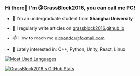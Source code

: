 ### Hi there👋 I'm @GrassBlock2016, you can call me PC!

- 🏫 I'm an undergraduate student from **Shanghai University**

- 📝 I regularly write articles on [grassblock2016.github.io](grassblock2016.github.io)

- 📫 How to reach me qlexander@foxmail.com

- 🤔 Lately interested in: C++, Python, Unity, React, Linux

[![Most Used Languages](https://github-readme-stats.vercel.app/api/top-langs/?username=GrassBlock2016&layout=compact&theme=algolia&&show_icons=true&hide=tex,Cmake,Batchfile)](https://github.com/anuraghazra/github-readme-stats)

[![GrassBlock2016's GitHub Stats](https://github-readme-stats.vercel.app/api?username=GrassBlock2016&theme=algolia&show_icons=true&?count_private=true)](https://github.com/anuraghazra/github-readme-stats)
